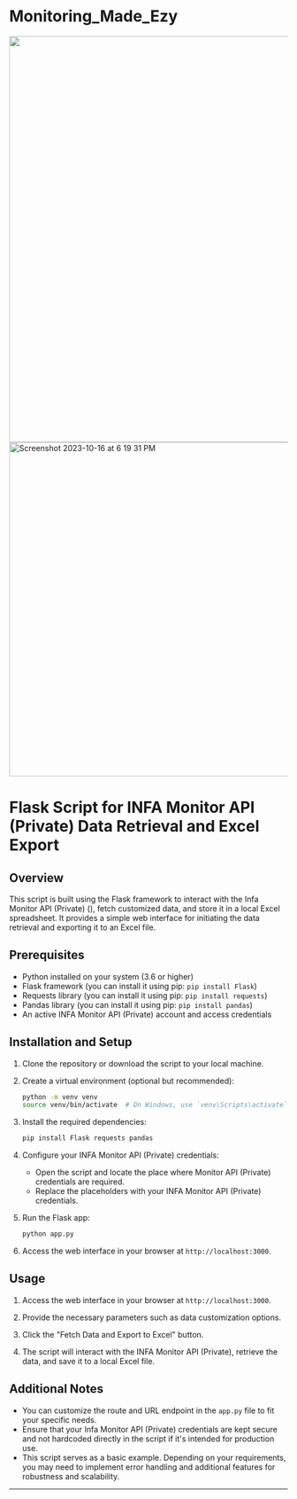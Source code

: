 # Monitoring_Made_Ezy
<img width="733" src="https://github.com/rohitttsingh/Monitoring_Made_Ezy/assets/73903627/1ece3004-aab9-412f-bcf0-f801a62b942b">
<img width="603" alt="Screenshot 2023-10-16 at 6 19 31 PM" src="https://github.com/rohitttsingh/Monitoring_Made_Ezy/assets/73903627/87b29b25-4717-48ad-8b4a-5404a665d8f3">

# Flask Script for INFA Monitor API (Private) Data Retrieval and Excel Export

## Overview

This script is built using the Flask framework to interact with the Infa Monitor API (Private) (), fetch customized data, and store it in a local Excel spreadsheet. It provides a simple web interface for initiating the data retrieval and exporting it to an Excel file. 

## Prerequisites

- Python installed on your system (3.6 or higher)
- Flask framework (you can install it using pip: `pip install Flask`)
- Requests library (you can install it using pip: `pip install requests`)
- Pandas library (you can install it using pip: `pip install pandas`)
- An active INFA Monitor API (Private) account and access credentials

## Installation and Setup

1. Clone the repository or download the script to your local machine.

2. Create a virtual environment (optional but recommended):

    ```bash
    python -m venv venv
    source venv/bin/activate  # On Windows, use `venv\Scripts\activate`
    ```

3. Install the required dependencies:

    ```bash
    pip install Flask requests pandas
    ```

4. Configure your INFA Monitor API (Private) credentials:
   - Open the script and locate the place where Monitor API (Private) credentials are required.
   - Replace the placeholders with your INFA Monitor API (Private) credentials.

5. Run the Flask app:

    ```bash
    python app.py
    ```

6. Access the web interface in your browser at `http://localhost:3000`.

## Usage

1. Access the web interface in your browser at `http://localhost:3000`.

2. Provide the necessary parameters such as data customization options.

3. Click the "Fetch Data and Export to Excel" button.

4. The script will interact with the INFA Monitor API (Private), retrieve the data, and save it to a local Excel file.

## Additional Notes

- You can customize the route and URL endpoint in the `app.py` file to fit your specific needs.
- Ensure that your Infa Monitor API (Private) credentials are kept secure and not hardcoded directly in the script if it's intended for production use.
- This script serves as a basic example. Depending on your requirements, you may need to implement error handling and additional features for robustness and scalability.

---

